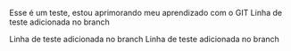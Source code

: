 Esse é um teste, estou aprimorando meu aprendizado com o GIT
Linha de teste adicionada no branch

Linha de teste adicionada no branch
Linha de teste adicionada no branch